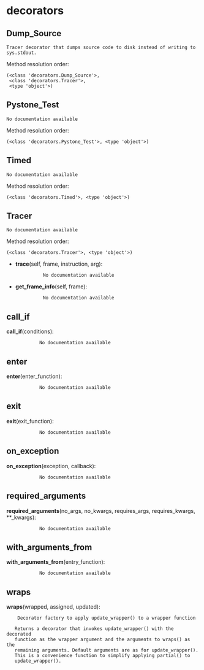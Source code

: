 decorators
==============



Dump_Source
--------------

	Tracer decorator that dumps source code to disk instead of writing to sys.stdout.


Method resolution order: 

	(<class 'decorators.Dump_Source'>,
	 <class 'decorators.Tracer'>,
	 <type 'object'>)

Pystone_Test
--------------

	No documentation available


Method resolution order: 

	(<class 'decorators.Pystone_Test'>, <type 'object'>)

Timed
--------------

	No documentation available


Method resolution order: 

	(<class 'decorators.Timed'>, <type 'object'>)

Tracer
--------------

	No documentation available


Method resolution order: 

	(<class 'decorators.Tracer'>, <type 'object'>)

- **trace**(self, frame, instruction, arg):

				No documentation available


- **get_frame_info**(self, frame):

				No documentation available


call_if
--------------

**call_if**(conditions):

				No documentation available


enter
--------------

**enter**(enter_function):

				No documentation available


exit
--------------

**exit**(exit_function):

				No documentation available


on_exception
--------------

**on_exception**(exception, callback):

				No documentation available


required_arguments
--------------

**required_arguments**(no_args, no_kwargs, requires_args, requires_kwargs, **_kwargs):

				No documentation available


with_arguments_from
--------------

**with_arguments_from**(entry_function):

				No documentation available


wraps
--------------

**wraps**(wrapped, assigned, updated):

		Decorator factory to apply update_wrapper() to a wrapper function

       Returns a decorator that invokes update_wrapper() with the decorated
       function as the wrapper argument and the arguments to wraps() as the
       remaining arguments. Default arguments are as for update_wrapper().
       This is a convenience function to simplify applying partial() to
       update_wrapper().
    
